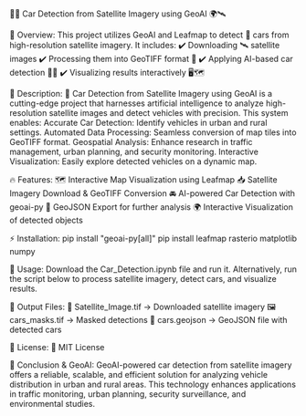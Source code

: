 🚗✨ Car Detection from Satellite Imagery using GeoAI 🌍🛰️

🌟 Overview:
  This project utilizes GeoAI and Leafmap to detect 🚗 cars from high-resolution satellite imagery. It includes:
    ✔️ Downloading 🛰️ satellite images
    ✔️ Processing them into GeoTIFF format 📂
    ✔️ Applying AI-based car detection 🧠🚀
    ✔️ Visualizing results interactively 🖥️🗺️

📝 Description:
  🚀 Car Detection from Satellite Imagery using GeoAI is a cutting-edge project that harnesses artificial intelligence to analyze high-resolution satellite images and detect vehicles with precision.
    This system enables:
    Accurate Car Detection: Identify vehicles in urban and rural settings.
    Automated Data Processing: Seamless conversion of map tiles into GeoTIFF format.
    Geospatial Analysis: Enhance research in traffic management, urban planning, and security monitoring.
    Interactive Visualization: Easily explore detected vehicles on a dynamic map.

🔥 Features:
  🗺️ Interactive Map Visualization using Leafmap
  📥 Satellite Imagery Download & GeoTIFF Conversion
  🚘 AI-powered Car Detection with geoai-py
  📍 GeoJSON Export for further analysis
  🌍 Interactive Visualization of detected objects
  
⚡ Installation:
    pip install "geoai-py[all]"
    pip install leafmap rasterio matplotlib numpy

🚀 Usage:
    Download the Car_Detection.ipynb file and run it. Alternatively, run the script below to process satellite imagery, detect cars, and visualize results.

📂 Output Files:
  📸 Satellite_Image.tif → Downloaded satellite imagery
  🖼️ cars_masks.tif → Masked detections
  📍 cars.geojson → GeoJSON file with detected cars

📝 License:
  📜 MIT License

🏁 Conclusion & GeoAI:
GeoAI-powered car detection from satellite imagery offers a reliable, scalable, and efficient solution for analyzing vehicle distribution in urban and rural areas. This technology enhances applications in traffic monitoring, urban planning, security surveillance, and environmental studies.

